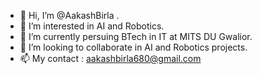 - 👋 Hi, I’m @AakashBirla .
- 👀 I’m interested in AI and Robotics.
- 🌱 I’m currently persuing BTech in IT at MITS DU Gwalior.
- 💞️ I’m looking to collaborate in AI and Robotics projects.
- 📫 My contact : aakashbirla680@gmail.com


<!---
AakashBirla/AakashBirla is a ✨ special ✨ repository because its `README.md` (this file) appears on your GitHub profile.
You can click the Preview link to take a look at your changes.
--->
